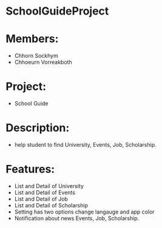 # SchoolGuideProject

# Members:
  - Chhorn Sockhym
  - Chhoeurn Vorreakboth

# Project:
  - School Guide

# Description:
  - help student to find University, Events, Job, Scholarship.

# Features:
  - List and Detail of University
  - List and Detail of Events
  - List and Detail of Job
  - List and Detail of Scholarship
  - Setting has two options change langauge and app color
  - Notification about news Events, Job, Scholarship.
